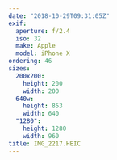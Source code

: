```yaml
---
date: "2018-10-29T09:31:05Z"
exif:
  aperture: f/2.4
  iso: 32
  make: Apple
  model: iPhone X
ordering: 46
sizes:
  200x200:
    height: 200
    width: 200
  640w:
    height: 853
    width: 640
  "1280":
    height: 1280
    width: 960
title: IMG_2217.HEIC
---
```

